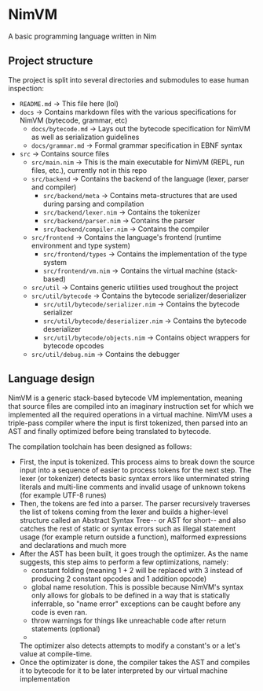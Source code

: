 # NimVM
A basic programming language written in Nim

## Project structure

The project is split into several directories and submodules to ease human inspection:
- `README.md` -> This file here (lol)
- `docs` -> Contains markdown files with the various specifications for NimVM (bytecode, grammar, etc)
    - `docs/bytecode.md` -> Lays out the bytecode specification for NimVM as well as serialization guidelines
    - `docs/grammar.md` -> Formal grammar specification in EBNF syntax
- `src` -> Contains source files
    - `src/main.nim` -> This is the main executable for NimVM (REPL, run files, etc.), currently not in this repo
    - `src/backend` -> Contains the backend of the language (lexer, parser and compiler)
        - `src/backend/meta` -> Contains meta-structures that are used during parsing and compilation
        - `src/backend/lexer.nim` -> Contains the tokenizer
        - `src/backend/parser.nim` -> Contains the parser
        - `src/backend/compiler.nim` -> Contains the compiler
    - `src/frontend` -> Contains the language's frontend (runtime environment and type system)
        - `src/frontend/types` -> Contains the implementation of the type system
        - `src/frontend/vm.nim` -> Contains the virtual machine (stack-based)
    - `src/util` -> Contains generic utilities used troughout the project
    - `src/util/bytecode` -> Contains the bytecode serializer/deserializer
        - `src/util/bytecode/serializer.nim` -> Contains the bytecode serializer
        - `src/util/bytecode/deserializer.nim` -> Contains the bytecode deserializer
        - `src/util/bytecode/objects.nim` -> Contains object wrappers for bytecode opcodes
    - `src/util/debug.nim` -> Contains the debugger

## Language design

NimVM is a generic stack-based bytecode VM implementation, meaning that source files are compiled into an
imaginary instruction set for which we implemented all the required operations in a virtual machine. NimVM
uses a triple-pass compiler where the input is first tokenized, then parsed into an AST and finally optimized
before being translated to bytecode.

The compilation toolchain has been designed as follows:
- First, the input is tokenized. This process aims to break down the source input into a sequence of easier to
    process tokens for the next step. The lexer (or tokenizer) detects basic syntax errors like unterminated
    string literals and multi-line comments and invalid usage of unknown tokens (for example UTF-8 runes)
- Then, the tokens are fed into a parser. The parser recursively traverses the list of tokens coming from the lexer
  and builds a higher-level structure called an Abstract Syntax Tree-- or AST for short-- and also catches the rest of
  static or syntax errors such as illegal statement usage (for example return outside a function), malformed expressions
  and declarations and much more
- After the AST has been built, it goes trough the optimizer. As the name suggests, this step aims to perform a few optimizations,
  namely:
  - constant folding (meaning 1 + 2 will be replaced with 3 instead of producing 2 constant opcodes and 1 addition opcode)
  - global name resolution. This is possible because NimVM's syntax only allows for globals to be defined in a way that
    is statically inferrable, so "name error" exceptions can be caught before any code is even ran.
  - throw warnings for things like unreachable code after return statements (optional)
  - 
  The optimizer also detects attempts to modify a constant's or a let's value at compile-time.
- Once the optimizater is done, the compiler takes the AST and compiles it to bytecode for it to be later interpreted
  by our virtual machine implementation

